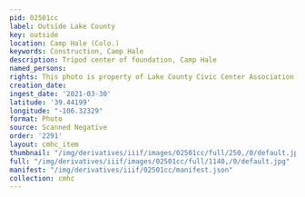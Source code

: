 ```yaml
---
pid: 02501cc
label: Outside Lake County
key: outside
location: Camp Hale (Colo.)
keywords: Construction, Camp Hale
description: Tripod center of foundation, Camp Hale
named_persons: 
rights: This photo is property of Lake County Civic Center Association.
creation_date: 
ingest_date: '2021-03-30'
latitude: '39.44199'
longitude: "-106.32329"
format: Photo
source: Scanned Negative
order: '2291'
layout: cmhc_item
thumbnail: "/img/derivatives/iiif/images/02501cc/full/250,/0/default.jpg"
full: "/img/derivatives/iiif/images/02501cc/full/1140,/0/default.jpg"
manifest: "/img/derivatives/iiif/02501cc/manifest.json"
collection: cmhc
---
```


